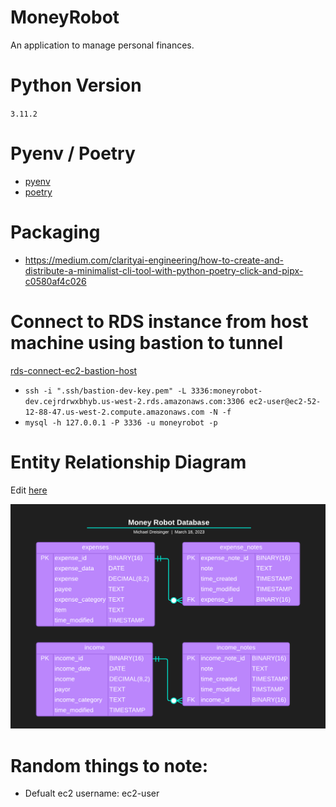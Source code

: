 # MoneyRobot
An application to manage personal finances.

# Python Version
`3.11.2`

# Pyenv / Poetry
- [pyenv](https://realpython.com/intro-to-pyenv/)
- [poetry](https://python-poetry.org/docs/basic-usage/)

# Packaging
- https://medium.com/clarityai-engineering/how-to-create-and-distribute-a-minimalist-cli-tool-with-python-poetry-click-and-pipx-c0580af4c026

# Connect to RDS instance from host machine using bastion to tunnel
[rds-connect-ec2-bastion-host](https://aws.amazon.com/premiumsupport/knowledge-center/rds-connect-ec2-bastion-host/)
- `ssh -i ".ssh/bastion-dev-key.pem" -L 3336:moneyrobot-dev.cejrdrwxbhyb.us-west-2.rds.amazonaws.com:3306 ec2-user@ec2-52-12-88-47.us-west-2.compute.amazonaws.com -N -f`
- `mysql -h 127.0.0.1 -P 3336 -u moneyrobot -p`

# Entity Relationship Diagram
Edit [here](https://lucid.app/lucidchart/bfb9b9d4-dfc2-4de9-b9f7-2428763bdefa/edit?viewport_loc=-460%2C-59%2C2094%2C938%2CVGZGyrv0Gzg3&invitationId=inv_254e42df-804b-42dd-b150-4e20d3a46bee)

![Alt text](Documentation/MoneyRobotERD.png?raw=true "Title")

# Random things to note:
- Defualt ec2 username: ec2-user